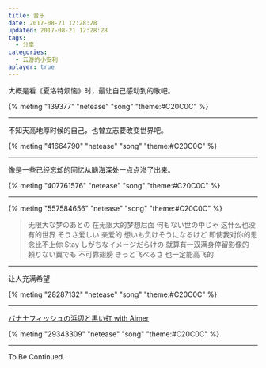 ```yaml
---
title: 音乐
date: 2017-08-21 12:28:28
updated: 2017-08-21 12:28:28
tags:
  - 分享
categories:
  - 云游的小安利
aplayer: true
---
```


大概是看《夏洛特烦恼》时，最让自己感动到的歌吧。

{% meting "139377" "netease" "song" "theme:#C20C0C" %}

---

不知天高地厚时候的自己，也曾立志要改变世界吧。

{% meting "41664790" "netease" "song" "theme:#C20C0C" %}

---

像是一些已经忘却的回忆从脑海深处一点点渗了出来。

{% meting "407761576" "netease" "song" "theme:#C20C0C" %}

---

{% meting "557584656" "netease" "song" "theme:#C20C0C" %}

> 无限大な梦のあとの 在无限大的梦想后面
> 何もない世の中じゃ 这什么也没有的世界
> そうさ爱しい 亲爱的
> 想いも负けそうになるけど 即使我对你的思念比不上你
> Stay しがちなイメージだらけの 就算有一双满身停留影像的
> 頼りない翼でも 不可靠翅膀
> きっと飞べるさ 也一定能高飞的

---

让人充满希望

{% meting "28287132" "netease" "song" "theme:#C20C0C" %}

---

[バナナフィッシュの浜辺と黒い虹 with Aimer](https://music.163.com/#/song?id=29343309)

{% meting "29343309" "netease" "song" "theme:#C20C0C" %}

---

To Be Continued.
